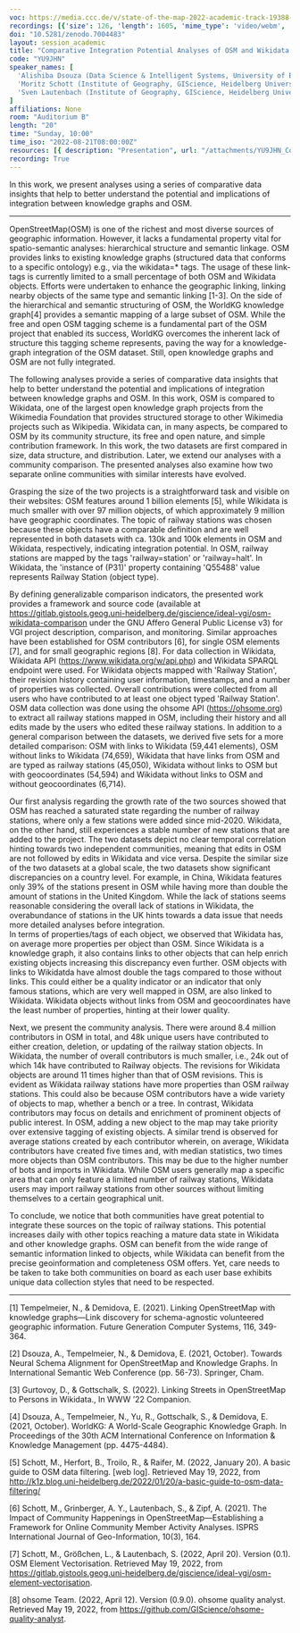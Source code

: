 ```yaml
---
voc: https://media.ccc.de/v/state-of-the-map-2022-academic-track-19388-comparative-integration-potential-analyses-of-osm-and-wikidata-the-case-study-of-railway-stations
recordings: [{'size': 126, 'length': 1605, 'mime_type': 'video/webm', 'language': 'eng', 'filename': 'sotm2022-19388-eng-Comparative_Integration_Potential_Analyses_of_OSM_and_Wikidata_-_the_Case_Study_of_Railway_Stations_webm-hd.webm', 'state': 'new', 'folder': 'webm-hd', 'high_quality': True, 'width': 1920, 'height': 1080, 'updated_at': '2022-10-11T22:43:07.275+02:00', 'recording_url': 'https://cdn.media.ccc.de/events/sotm/2022/webm-hd/sotm2022-19388-eng-Comparative_Integration_Potential_Analyses_of_OSM_and_Wikidata_-_the_Case_Study_of_Railway_Stations_webm-hd.webm', 'url': 'https://api.media.ccc.de/public/recordings/63016', 'event_url': 'https://api.media.ccc.de/public/events/decf8c0d-09b1-5527-80d1-f413272b8e94', 'conference_url': 'https://api.media.ccc.de/public/conferences/sotm2022'}, {'size': 61, 'length': 1605, 'mime_type': 'video/webm', 'language': 'eng', 'filename': 'sotm2022-19388-eng-Comparative_Integration_Potential_Analyses_of_OSM_and_Wikidata_-_the_Case_Study_of_Railway_Stations_webm-sd.webm', 'state': 'new', 'folder': 'webm-sd', 'high_quality': False, 'width': 720, 'height': 576, 'updated_at': '2022-10-11T22:21:05.101+02:00', 'recording_url': 'https://cdn.media.ccc.de/events/sotm/2022/webm-sd/sotm2022-19388-eng-Comparative_Integration_Potential_Analyses_of_OSM_and_Wikidata_-_the_Case_Study_of_Railway_Stations_webm-sd.webm', 'url': 'https://api.media.ccc.de/public/recordings/63013', 'event_url': 'https://api.media.ccc.de/public/events/decf8c0d-09b1-5527-80d1-f413272b8e94', 'conference_url': 'https://api.media.ccc.de/public/conferences/sotm2022'}, {'size': 41, 'length': 1605, 'mime_type': 'video/mp4', 'language': 'eng', 'filename': 'sotm2022-19388-eng-Comparative_Integration_Potential_Analyses_of_OSM_and_Wikidata_-_the_Case_Study_of_Railway_Stations_sd.mp4', 'state': 'new', 'folder': 'h264-sd', 'high_quality': False, 'width': 720, 'height': 576, 'updated_at': '2022-10-11T21:59:51.129+02:00', 'recording_url': 'https://cdn.media.ccc.de/events/sotm/2022/h264-sd/sotm2022-19388-eng-Comparative_Integration_Potential_Analyses_of_OSM_and_Wikidata_-_the_Case_Study_of_Railway_Stations_sd.mp4', 'url': 'https://api.media.ccc.de/public/recordings/62996', 'event_url': 'https://api.media.ccc.de/public/events/decf8c0d-09b1-5527-80d1-f413272b8e94', 'conference_url': 'https://api.media.ccc.de/public/conferences/sotm2022'}, {'size': 24, 'length': 1605, 'mime_type': 'audio/mpeg', 'language': 'eng', 'filename': 'sotm2022-19388-eng-Comparative_Integration_Potential_Analyses_of_OSM_and_Wikidata_-_the_Case_Study_of_Railway_Stations_mp3.mp3', 'state': 'new', 'folder': 'mp3', 'high_quality': False, 'width': 0, 'height': 0, 'updated_at': '2022-10-11T21:57:15.654+02:00', 'recording_url': 'https://cdn.media.ccc.de/events/sotm/2022/mp3/sotm2022-19388-eng-Comparative_Integration_Potential_Analyses_of_OSM_and_Wikidata_-_the_Case_Study_of_Railway_Stations_mp3.mp3', 'url': 'https://api.media.ccc.de/public/recordings/62994', 'event_url': 'https://api.media.ccc.de/public/events/decf8c0d-09b1-5527-80d1-f413272b8e94', 'conference_url': 'https://api.media.ccc.de/public/conferences/sotm2022'}, {'size': 85, 'length': 1605, 'mime_type': 'video/mp4', 'language': 'eng', 'filename': 'sotm2022-19388-eng-Comparative_Integration_Potential_Analyses_of_OSM_and_Wikidata_-_the_Case_Study_of_Railway_Stations_hd.mp4', 'state': 'new', 'folder': 'h264-hd', 'high_quality': True, 'width': 1920, 'height': 1080, 'updated_at': '2022-10-11T21:54:52.905+02:00', 'recording_url': 'https://cdn.media.ccc.de/events/sotm/2022/h264-hd/sotm2022-19388-eng-Comparative_Integration_Potential_Analyses_of_OSM_and_Wikidata_-_the_Case_Study_of_Railway_Stations_hd.mp4', 'url': 'https://api.media.ccc.de/public/recordings/62990', 'event_url': 'https://api.media.ccc.de/public/events/decf8c0d-09b1-5527-80d1-f413272b8e94', 'conference_url': 'https://api.media.ccc.de/public/conferences/sotm2022'}]
doi: "10.5281/zenodo.7004483"
layout: session_academic
title: "Comparative Integration Potential Analyses of OSM and Wikidata – the Case Study of Railway Stations"
code: "YU9JHN"
speaker_names: [
  'Alishiba Dsouza (Data Science & Intelligent Systems, University of Bonn, Germany)',
  'Moritz Schott (Institute of Geography, GIScience, Heidelberg University, Germany)',
  'Sven Lautenbach (Institute of Geography, GIScience, Heidelberg University, Germany)'
]
affiliations: None
room: "Auditorium B"
length: "20"
time: "Sunday, 10:00"
time_iso: "2022-08-21T08:00:00Z"
resources: [{ description: "Presentation", url: "/attachments/YU9JHN_Comparative_Wikidata_D_QErzpl1.pdf" }]
recording: True
---
```


In this work, we present analyses using a series of comparative data insights that help to better understand the potential and implications of integration between knowledge graphs and OSM.

<hr>

OpenStreetMap(OSM) is one of the richest and most diverse sources of geographic information. However, it lacks a fundamental property vital for spatio-semantic analyses: hierarchical structure and semantic linkage. OSM provides links to existing knowledge graphs (structured data that conforms to a specific ontology) e.g., via the wikidata=* tags. The usage of these link-tags is currently limited to a small percentage of both OSM and Wikidata objects. Efforts were undertaken to enhance the geographic linking, linking nearby objects of the same type and semantic linking [1-3]. On the side of the hierarchical and semantic structuring of OSM, the WorldKG knowledge graph[4] provides a semantic mapping of a large subset of OSM. While the free and open OSM tagging scheme is a fundamental part of the OSM project that enabled its success, WorldKG overcomes the inherent lack of structure this tagging scheme represents, paving the way for a knowledge-graph integration of the OSM dataset. Still, open knowledge graphs and OSM are not fully integrated. 

The following analyses provide a series of comparative data insights that help to better understand the potential and implications of integration between knowledge graphs and OSM. In this work, OSM is compared to Wikidata, one of the largest open knowledge graph projects from the Wikimedia Foundation that provides structured storage to other Wikimedia projects such as Wikipedia. Wikidata can, in many aspects, be compared to OSM by its community structure, its free and open nature, and simple contribution framework. In this work, the two datasets are first compared in size, data structure, and distribution. Later, we extend our analyses with a community comparison. The presented analyses also examine how two separate online communities with similar interests have evolved.    

Grasping the size of the two projects is a straightforward task and visible on their websites: OSM features around 1 billion elements [5], while Wikidata is much smaller with over 97 million objects, of which approximately 9 million have geographic coordinates. The topic of railway stations was chosen because these objects have a comparable definition and are well represented in both datasets with ca. 130k and 100k elements in OSM and Wikidata, respectively, indicating integration potential. In OSM, railway stations are mapped by the tags 'railway=station' or 'railway=halt'. In Wikidata, the 'instance of (P31)' property containing 'Q55488' value represents Railway Station (object type).    

By defining generalizable comparison indicators, the presented work provides a framework and source code (available at https://gitlab.gistools.geog.uni-heidelberg.de/giscience/ideal-vgi/osm-wikidata-comparison under the GNU Affero General Public License v3) for VGI project description, comparison, and monitoring. Similar approaches have been established for OSM contributors [6], for single OSM elements [7], and for small geographic regions [8]. For data collection in Wikidata, Wikidata API (https://www.wikidata.org/w/api.php) and Wikidata SPARQL endpoint were used. For Wikidata objects mapped with 'Railway Station', their revision history containing user information, timestamps, and a number of properties was collected. Overall contributions were collected from all users who have contributed to at least one object typed 'Railway Station'. OSM data collection was done using the ohsome API (https://ohsome.org) to extract all railway stations mapped in OSM, including their history and all edits made by the users who edited these railway stations. In addition to a general comparison between the datasets, we derived five sets for a more detailed comparison: OSM with links to Wikidata (59,441 elements), OSM without links to Wikidata (74,659), Wikidata that have links from OSM and are typed as railway stations (45,050), Wikidata without links to OSM but with geocoordinates (54,594) and Wikidata without links to OSM and without geocoordinates (6,714).   

Our first analysis regarding the growth rate of the two sources showed that OSM has reached a saturated state regarding the number of railway stations, where only a few stations were added since mid-2020. Wikidata, on the other hand, still experiences a stable number of new stations that are added to the project. The two datasets depict no clear temporal correlation hinting towards two independent communities, meaning that edits in OSM are not followed by edits in Wikidata and vice versa. Despite the similar size of the two datasets at a global scale, the two datasets show significant discrepancies on a country level. For example, in China, Wikidata features only 39% of the stations present in OSM while having more than double the amount of stations in the United Kingdom. While the lack of stations seems reasonable considering the overall lack of stations in Wikidata, the overabundance of stations in the UK hints towards a data issue that needs more detailed analyses before integration.  
In terms of properties/tags of each object, we observed that Wikidata has, on average more properties per object than OSM. Since Wikidata is a knowledge graph, it also contains links to other objects that can help enrich existing objects increasing this discrepancy even further. OSM objects with links to Wikidatda have almost double the tags compared to those without links. This could either be a quality indicator or an indicator that only famous stations, which are very well mapped in OSM, are also linked to Wikidata. Wikidata objects without links from OSM and geocoordinates have the least number of properties, hinting at their lower quality.    

Next, we present the community analysis. There were around 8.4 million contributors in OSM in total, and 48k unique users have contributed to either creation, deletion, or updating of the railway station objects. In Wikidata, the number of overall contributors is much smaller, i.e., 24k out of which 14k have contributed to Railway objects. The revisions for Wikidata objects are around 11 times higher than that of OSM revisions. This is evident as Wikidata railway stations have more properties than OSM railway stations. This could also be because OSM contributors have a wide variety of objects to map, whether a bench or a tree. In contrast, Wikidata contributors may focus on details and enrichment of prominent objects of public interest. In OSM, adding a new object to the map may take priority over extensive tagging of existing objects. A similar trend is observed for average stations created by each contributor wherein, on average, Wikidata contributors have created five times and, with median statistics, two times more objects than OSM contributors. This may be due to the higher number of bots and imports in Wikidata. While OSM users generally map a specific area that can only feature a limited number of railway stations, Wikidata users may import railway stations from other sources without limiting themselves to a certain geographical unit.   

To conclude, we notice that both communities have great potential to integrate these sources on the topic of railway stations. This potential increases daily with other topics reaching a mature data state in Wikidata and other knowledge graphs. OSM can benefit from the wide range of semantic information linked to objects, while Wikidata can benefit from the precise geoinformation and completeness OSM offers. Yet, care needs to be taken to take both communities on board as each user base exhibits unique data collection styles that need to be respected.

<hr>

[1] Tempelmeier, N., &amp; Demidova, E. (2021). Linking OpenStreetMap with knowledge graphs—Link discovery for schema-agnostic volunteered geographic information. Future Generation Computer Systems, 116, 349-364. 

[2] Dsouza, A., Tempelmeier, N., &amp; Demidova, E. (2021, October). Towards Neural Schema Alignment for OpenStreetMap and Knowledge Graphs. In International Semantic Web Conference (pp. 56-73). Springer, Cham. 

[3] Gurtovoy, D., &amp; Gottschalk, S. (2022). Linking Streets in OpenStreetMap to Persons in Wikidata., In WWW ’22 Companion. 

[4] Dsouza, A., Tempelmeier, N., Yu, R., Gottschalk, S., &amp; Demidova, E. (2021, October). WorldKG: A World-Scale Geographic Knowledge Graph. In Proceedings of the 30th ACM International Conference on Information &amp; Knowledge Management (pp. 4475-4484). 

[5] Schott, M., Herfort, B., Troilo, R., &amp; Raifer, M. (2022, January 20). A basic guide to OSM data filtering. [web log]. Retrieved May 19, 2022, from http://k1z.blog.uni-heidelberg.de/2022/01/20/a-basic-guide-to-osm-data-filtering/  

[6] Schott, M., Grinberger, A. Y., Lautenbach, S., &amp; Zipf, A. (2021). The Impact of Community Happenings in OpenStreetMap—Establishing a Framework for Online Community Member Activity Analyses. ISPRS International Journal of Geo-Information, 10(3), 164. 

[7] Schott, M., Größchen, L., &amp; Lautenbach, S. (2022, April 20). Version (0.1). OSM Element Vectorisation. Retrieved May 19, 2022, from https://gitlab.gistools.geog.uni-heidelberg.de/giscience/ideal-vgi/osm-element-vectorisation.  

[8] ohsome Team. (2022, April 12). Version (0.9.0). ohsome quality analyst. Retrieved May 19, 2022, from https://github.com/GIScience/ohsome-quality-analyst.

